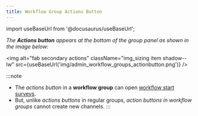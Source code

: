 ```yaml
---
title: Workflow Group Actions Button
---
```


import useBaseUrl from '@docusaurus/useBaseUrl'; 

_The **Actions button** appears at the bottom of the group panel as shown in the image below:_

<img alt="fab secondary actions" className="img_sizing item shadow--lw" src={useBaseUrl('img/admin_workflow_groups_actionbutton.png')} />
<br/>

:::note
- The _actions button_ in a **workflow group** can open [workflow start surveys](/docs/documentation/admin/workflows/admin_workflow_required_survey#required-survey-for-a-new-task).
- But, unlike _actions buttons_ in regular groups, _action buttons in workflow groups_ cannot create new channels.
:::
